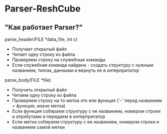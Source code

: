 Parser-ReshCube
===============

"Как работает Parser?"
------------------

parse_header(FILE *data_file, int c)
* Получает открытый файл
* Читает одну строку из файла
* Проверяем строку на служебные команды
* Если служебная команда найдена - создать структуру с нужным названием, типом, данными и вернуть ее в интерпритатор

parse_body(FILE *file)
* Получить открытый файл
* Читаем одну строку из файла
* Проверяем строку на то метка это или функция ('-' перед названием = функция, иначе метка)
* Если функция собираем структуру с ее названием, номером строки и атрибутами и передаем в интерпритатор
* Если метка собираем структуру с ее названием, номером строки и названием самой метки